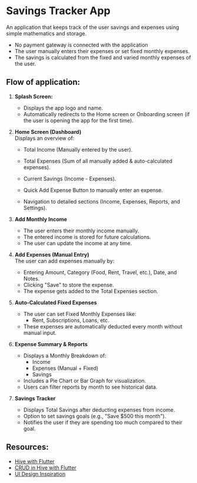 # Savings Tracker App 
An application that keeps track of the user savings and expenses using simple mathematics and storage.
- No payment gateway is connected with the application
- The user manually enters their expenses or set fixed monthly expenses.
- The savings is calculated from the fixed and varied monthly expenses of the user.

## Flow of application:
1. **Splash Screen:**
    - Displays the app logo and name.
    - Automatically redirects to the Home screen or Onboarding screen (if the user is opening the app for the first time).

2. **Home Screen (Dashboard)**<br>
    Displays an overview of:
    - Total Income (Manually entered by the user).
    - Total Expenses (Sum of all manually added & auto-calculated expenses).

    - Current Savings (Income - Expenses).
    - Quick Add Expense Button to manually enter an expense.
    - Navigation to detailed sections (Income, Expenses, Reports, and Settings).
3. **Add Monthly Income**
    - The user enters their monthly income manually.
    - The entered income is stored for future calculations.
    - The user can update the income at any time.
4. **Add Expenses (Manual Entry)**<br>
    The user can add expenses manually by:
    - Entering Amount, Category (Food, Rent, Travel, etc.), Date, and Notes.
    - Clicking "Save" to store the expense.
    - The expense gets added to the Total Expenses section.
5. **Auto-Calculated Fixed Expenses**
    - The user can set Fixed Monthly Expenses like:
        - Rent, Subscriptions, Loans, etc.
    - These expenses are automatically deducted every month without manual input.
6. **Expense Summary & Reports**
    - Displays a Monthly Breakdown of:
        - Income
        - Expenses (Manual + Fixed)
        - Savings
    - Includes a Pie Chart or Bar Graph for visualization.
    - Users can filter reports by month to see historical data.
7. **Savings Tracker**
    - Displays Total Savings after deducting expenses from income.
    - Option to set savings goals (e.g., "Save $500 this month").
    - Notifies the user if they are spending too much compared to their goal.


## Resources:
- [Hive with Flutter](https://www.dhiwise.com/post/flutter-hive-tutorial%E2%80%93setting-up-and-using-local-data-in-flutter)
- [CRUD in Hive with Flutter](https://www.geeksforgeeks.org/flutter-store-data-in-hive-local-database/)
- [UI Design Inspiration](https://dribbble.com/shots/25147234-Savings-Tracker-App-UI-Kit)